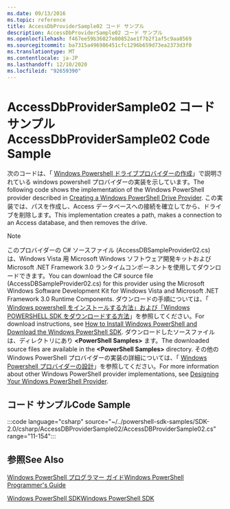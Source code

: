 ```yaml
---
ms.date: 09/13/2016
ms.topic: reference
title: AccessDbProviderSample02 コード サンプル
description: AccessDbProviderSample02 コード サンプル
ms.openlocfilehash: f467ee59b36027e80852ae1f7b2f1af5c9aa8569
ms.sourcegitcommit: ba7315a496986451cfc1296b659d73ea2373d3f0
ms.translationtype: MT
ms.contentlocale: ja-JP
ms.lasthandoff: 12/10/2020
ms.locfileid: "92659390"
---
```

# <a name="accessdbprovidersample02-code-sample"></a><span data-ttu-id="042bc-103">AccessDbProviderSample02 コード サンプル</span><span class="sxs-lookup"><span data-stu-id="042bc-103">AccessDbProviderSample02 Code Sample</span></span>

<span data-ttu-id="042bc-104">次のコードは、「 [Windows Powershell ドライブプロバイダーの作成](./creating-a-windows-powershell-drive-provider.md)」で説明されている windows powershell プロバイダーの実装を示しています。</span><span class="sxs-lookup"><span data-stu-id="042bc-104">The following code shows the implementation of the Windows PowerShell provider described in [Creating a Windows PowerShell Drive Provider](./creating-a-windows-powershell-drive-provider.md).</span></span>
<span data-ttu-id="042bc-105">この実装では、パスを作成し、Access データベースへの接続を確立してから、ドライブを削除します。</span><span class="sxs-lookup"><span data-stu-id="042bc-105">This implementation creates a path, makes a connection to an Access database, and then removes the drive.</span></span>

> [!NOTE]
> <span data-ttu-id="042bc-106">このプロバイダーの C# ソースファイル (AccessDBSampleProvider02.cs) は、Windows Vista 用 Microsoft Windows ソフトウェア開発キットおよび Microsoft .NET Framework 3.0 ランタイムコンポーネントを使用してダウンロードできます。</span><span class="sxs-lookup"><span data-stu-id="042bc-106">You can download the C# source file (AccessDBSampleProvider02.cs) for this provider using the Microsoft Windows Software Development Kit for Windows Vista and Microsoft .NET Framework 3.0 Runtime Components.</span></span> <span data-ttu-id="042bc-107">ダウンロードの手順については、「 [Windows powershell をインストールする方法」および「Windows POWERSHELL SDK をダウンロードする方法](/powershell/scripting/developer/installing-the-windows-powershell-sdk)」を参照してください。</span><span class="sxs-lookup"><span data-stu-id="042bc-107">For download instructions, see [How to Install Windows PowerShell and Download the Windows PowerShell SDK](/powershell/scripting/developer/installing-the-windows-powershell-sdk).</span></span>
> <span data-ttu-id="042bc-108">ダウンロードしたソースファイルは、ディレクトリにあり **\<PowerShell Samples>** ます。</span><span class="sxs-lookup"><span data-stu-id="042bc-108">The downloaded source files are available in the **\<PowerShell Samples>** directory.</span></span> <span data-ttu-id="042bc-109">その他の Windows PowerShell プロバイダーの実装の詳細については、「 [Windows Powershell プロバイダーの設計](./designing-your-windows-powershell-provider.md)」を参照してください。</span><span class="sxs-lookup"><span data-stu-id="042bc-109">For more information about other Windows PowerShell provider implementations, see [Designing Your Windows PowerShell Provider](./designing-your-windows-powershell-provider.md).</span></span>

## <a name="code-sample"></a><span data-ttu-id="042bc-110">コード サンプル</span><span class="sxs-lookup"><span data-stu-id="042bc-110">Code Sample</span></span>

:::code language="csharp" source="~/../powershell-sdk-samples/SDK-2.0/csharp/AccessDBProviderSample02/AccessDBProviderSample02.cs" range="11-154":::

## <a name="see-also"></a><span data-ttu-id="042bc-111">参照</span><span class="sxs-lookup"><span data-stu-id="042bc-111">See Also</span></span>

[<span data-ttu-id="042bc-112">Windows PowerShell プログラマー ガイド</span><span class="sxs-lookup"><span data-stu-id="042bc-112">Windows PowerShell Programmer's Guide</span></span>](./windows-powershell-programmer-s-guide.md)

[<span data-ttu-id="042bc-113">Windows PowerShell SDK</span><span class="sxs-lookup"><span data-stu-id="042bc-113">Windows PowerShell SDK</span></span>](../windows-powershell-reference.md)
